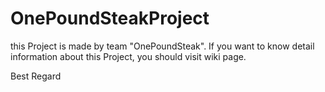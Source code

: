 # OnePoundSteakProject
this Project is made by team "OnePoundSteak".
If you want to know detail information about this Project,
you should visit wiki page.

Best Regard
